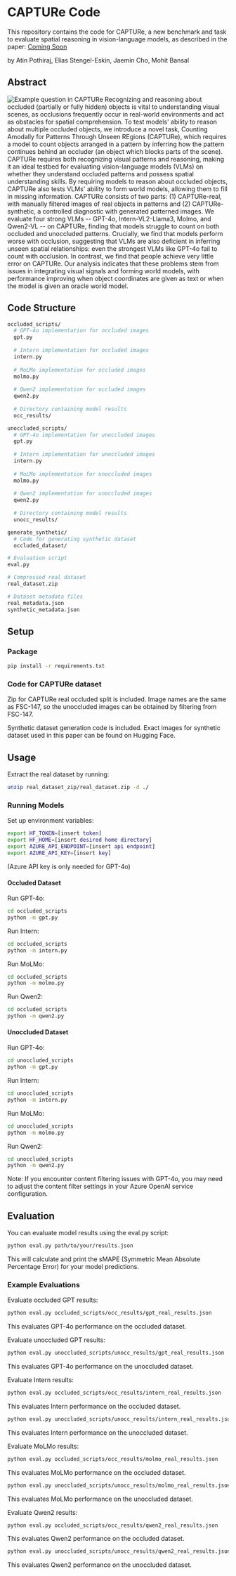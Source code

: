 # CAPTURe Code
This repository contains the code for CAPTURe, a new benchmark and task to evaluate spatial reasoning in vision-language models, as described in the paper:
[Coming Soon](https://google.com)

by Atin Pothiraj, Elias Stengel-Eskin, Jaemin Cho, Mohit Bansal

## Abstract
![Example question in CAPTURe](assets/capture_example.png)
Recognizing and reasoning about occluded (partially or fully hidden) objects is vital to understanding visual scenes, as occlusions frequently occur in real-world environments and act as obstacles for spatial comprehension. To test models' ability to reason about multiple occluded objects, we introduce a novel task, Counting Amodally for Patterns Through Unseen REgions (CAPTURe), which requires a model to count objects arranged in a pattern by inferring how the pattern continues behind an occluder (an object which blocks parts of the scene). CAPTURe requires both recognizing visual patterns and reasoning, making it an ideal testbed for evaluating vision-language models (VLMs) on whether they understand occluded patterns and possess spatial understanding skills. By requiring models to reason about occluded objects, CAPTURe also tests VLMs' ability to form world models, allowing them to fill in missing information. CAPTURe consists of two parts: (1) CAPTURe-real, with manually filtered images of real objects in patterns and (2) CAPTURe-synthetic, a controlled diagnostic with generated patterned images. We evaluate four strong VLMs -- GPT-4o, Intern-VL2-Llama3, Molmo, and Qwen2-VL -- on CAPTURe, finding that models struggle to count on both occluded and unoccluded patterns. Crucially, we find that models perform worse with occlusion, suggesting that VLMs are also deficient in inferring unseen spatial relationships: even the strongest VLMs like GPT-4o fail to count with occlusion. In contrast, we find that people achieve very little error on CAPTURe. Our analysis indicates that these problems stem from issues in integrating visual signals and forming world models, with performance improving when object coordinates are given as text or when the model is given an oracle world model.

## Code Structure
``` bash
occluded_scripts/
  # GPT-4o implementation for occluded images
  gpt.py
  
  # Intern implementation for occluded images
  intern.py
  
  # MoLMo implementation for occluded images
  molmo.py
  
  # Qwen2 implementation for occluded images
  qwen2.py
  
  # Directory containing model results
  occ_results/

unoccluded_scripts/
  # GPT-4o implementation for unoccluded images
  gpt.py
  
  # Intern implementation for unoccluded images
  intern.py
  
  # MoLMo implementation for unoccluded images
  molmo.py
  
  # Qwen2 implementation for unoccluded images
  qwen2.py
  
  # Directory containing model results
  unocc_results/

generate_synthetic/
  # Code for generating synthetic dataset
  occluded_dataset/

# Evaluation script
eval.py

# Compressed real dataset
real_dataset.zip

# Dataset metadata files
real_metadata.json
synthetic_metadata.json
```
## Setup

### Package
```bash
pip install -r requirements.txt
```

### Code for CAPTURe dataset
Zip for CAPTURe real occluded split is included. Image names are the same as FSC-147, so the unoccluded images can be obtained by filtering from FSC-147.

Synthetic dataset generation code is included. Exact images for synthetic dataset used in this paper can be found on Hugging Face.

## Usage
Extract the real dataset by running:
```bash
unzip real_dataset_zip/real_dataset.zip -d ./
```

### Running Models
Set up environment variables:
```bash
export HF_TOKEN=[insert token]
export HF_HOME=[insert desired home directory]
export AZURE_API_ENDPOINT=[insert api endpoint]
export AZURE_API_KEY=[insert key]
```
(Azure API key is only needed for GPT-4o)
#### Occluded Dataset

Run GPT-4o:
```bash
cd occluded_scripts
python -m gpt.py
```

Run Intern:
```bash
cd occluded_scripts
python -m intern.py
```

Run MoLMo:
```bash
cd occluded_scripts
python -m molmo.py
```

Run Qwen2:
```bash
cd occluded_scripts
python -m qwen2.py
```

#### Unoccluded Dataset

Run GPT-4o:
```bash
cd unoccluded_scripts
python -m gpt.py
```

Run Intern:
```bash
cd unoccluded_scripts
python -m intern.py
```

Run MoLMo:
```bash
cd unoccluded_scripts
python -m molmo.py
```

Run Qwen2:
```bash
cd unoccluded_scripts
python -m qwen2.py
```

Note: If you encounter content filtering issues with GPT-4o, you may need to adjust the content filter settings in your Azure OpenAI service configuration.

## Evaluation
You can evaluate model results using the eval.py script:

```bash
python eval.py path/to/your/results.json
```

This will calculate and print the sMAPE (Symmetric Mean Absolute Percentage Error) for your model predictions.

### Example Evaluations
Evaluate occluded GPT results:
```bash
python eval.py occluded_scripts/occ_results/gpt_real_results.json
```
This evaluates GPT-4o performance on the occluded dataset.

Evaluate unoccluded GPT results:
```bash
python eval.py unoccluded_scripts/unocc_results/gpt_real_results.json
```
This evaluates GPT-4o performance on the unoccluded dataset.

Evaluate Intern results:
```bash
python eval.py occluded_scripts/occ_results/intern_real_results.json
```
This evaluates Intern performance on the occluded dataset.

```bash
python eval.py unoccluded_scripts/unocc_results/intern_real_results.json
```
This evaluates Intern performance on the unoccluded dataset.

Evaluate MoLMo results:
```bash
python eval.py occluded_scripts/occ_results/molmo_real_results.json
```
This evaluates MoLMo performance on the occluded dataset.

```bash
python eval.py unoccluded_scripts/unocc_results/molmo_real_results.json
```
This evaluates MoLMo performance on the unoccluded dataset.

Evaluate Qwen2 results:
```bash
python eval.py occluded_scripts/occ_results/qwen2_real_results.json
```
This evaluates Qwen2 performance on the occluded dataset.

```bash
python eval.py unoccluded_scripts/unocc_results/qwen2_real_results.json
```
This evaluates Qwen2 performance on the unoccluded dataset.
